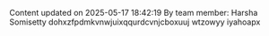 Content updated on 2025-05-17 18:42:19
By team member: Harsha Somisetty
dohxzfpdmkvnwjuixqqurdcvnjcboxuuj wtzowyy iyahoapx
